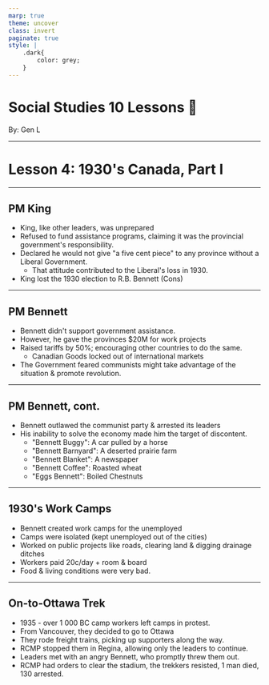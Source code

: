 ```yaml
---
marp: true
theme: uncover
class: invert
paginate: true
style: |
    .dark{
        color: grey;
    }
---
```


# <!--fit-->Social Studies 10 Lessons :book:

<span class="dark">By:</span> Gen L

<!--_footer: In partnership with Hyperion University, 2023-->

---

# Lesson 4: 1930's Canada, Part I

---

## PM King

* King, like other leaders, was unprepared
* Refused to fund assistance programs, claiming it was the provincial government's responsibility.
* Declared he would not give "a five cent piece" to any province without a Liberal Government.
    * That attitude contributed to the Liberal's loss in 1930.
* King lost the 1930 election to R.B. Bennett (Cons)

---

## PM Bennett

* Bennett didn't support government assistance.
* However, he gave the provinces $20M for work projects
* Raised tariffs by 50%; encouraging other countries to do the same.
    * Canadian Goods locked out of international markets
* The Government feared communists might take advantage of the situation & promote revolution.

---

## PM Bennett, cont.

* Bennett outlawed the communist party & arrested its leaders
* His inability to solve the economy made him the target of discontent.
    * "Bennett Buggy": A car pulled by a horse
    * "Bennett Barnyard": A deserted prairie farm
    * "Bennett Blanket": A newspaper
    * "Bennett Coffee": Roasted wheat
    * "Eggs Bennett": Boiled Chestnuts

---

## 1930's Work Camps

* Bennett created work camps for the unemployed
* Camps were isolated (kept unemployed out of the cities)
* Worked on public projects like roads, clearing land & digging drainage ditches
* Workers paid 20c/day + room & board
* Food & living conditions were very bad.

---

## On-to-Ottawa Trek

* 1935 - over 1 000 BC camp workers left camps in protest.
* From Vancouver, they decided to go to Ottawa
* They rode freight trains, picking up supporters along the way.
* RCMP stopped them in Regina, allowing only the leaders to continue.
* Leaders met with an angry Bennett, who promptly threw them out.
* RCMP had orders to clear the stadium, the trekkers resisted, 1 man died, 130 arrested.


